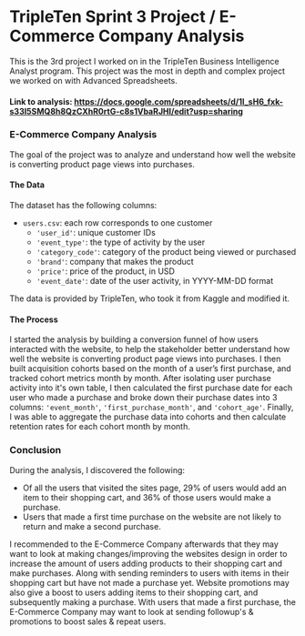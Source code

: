# TripleTen Sprint 3 Project / E-Commerce Company Analysis
This is the 3rd project I worked on in the TripleTen Business Intelligence Analyst program. This project was the most in depth and complex project we worked on with Advanced Spreadsheets.

#### Link to analysis: https://docs.google.com/spreadsheets/d/1I_sH6_fxk-s33I5SMQ8h8QzCXhR0rtG-c8s1VbaRJHI/edit?usp=sharing

### E-Commerce Company Analysis

The goal of the project was to analyze and understand how well the website is converting product page views into purchases.

#### The Data

The dataset has the following columns:

- `users.csv`: each row corresponds to one customer  
    - `'user_id'`: unique customer IDs
    - `'event_type'`: the type of activity by the user
    - `'category_code'`: category of the product being viewed or purchased
    - `'brand'`: company that makes the product
    - `'price'`: price of the product, in USD
    - `'event_date'`: date of the user activity, in YYYY-MM-DD format

The data is provided by TripleTen, who took it from Kaggle and modified it.

#### The Process

I started the analysis by building a conversion funnel of how users interacted with the website, to help the stakeholder better understand how well the website is converting product page views into purchases. I then built acquisition cohorts based on the month of a user’s first purchase, and tracked cohort metrics month by month. After isolating user purchase activity into it's own table, I then calculated the first purchase date for each user who made a purchase and broke down their purchase dates into 3 columns: `'event_month'`, `'first_purchase_month'`, and `'cohort_age'`. Finally, I was able to aggregate the purchase data into cohorts and then calculate retention rates for each cohort month by month.

### Conclusion

During the analysis, I discovered the following:
- Of all the users that visited the sites page, 29% of users would add an item to their shopping cart, and 36% of those users would make a purchase.
- Users that made a first time purchase on the website are not likely to return and make a second purchase.

I recommended to the E-Commerce Company afterwards that they may want to look at making changes/improving the websites design in order to increase the amount of users adding products to their shopping cart and make purchases. Along with sending reminders to users with items in their shopping cart but have not made a purchase yet. Website promotions may also give a boost to users adding items to their shopping cart, and subsequently making a purchase. With users that made a first purchase, the E-Commerce Company may want to look at sending followup's & promotions to boost sales & repeat users.
